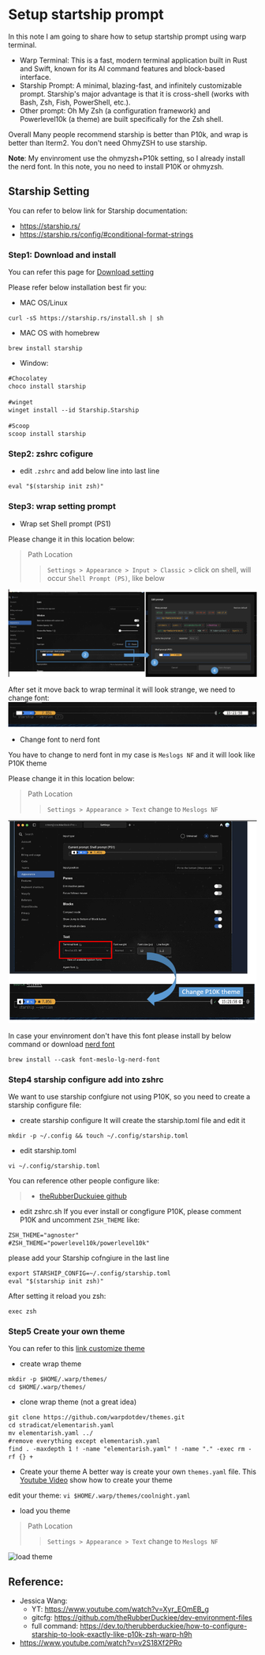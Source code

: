 # Setup startship prompt 

In this note I am going to share how to setup startship prompt using warp terminal. 

- Warp Terminal: This is a fast, modern terminal application built in Rust and Swift, known for its AI command features and block-based interface.
- Starship Prompt: A minimal, blazing-fast, and infinitely customizable prompt. Starship's major advantage is that it is cross-shell (works with Bash, Zsh, Fish, PowerShell, etc.).
- Other prompt:  Oh My Zsh (a configuration framework) and Powerlevel10k (a theme) are built specifically for the Zsh shell. 

Overall Many people recommend starship is better than P10k, and wrap is better than Iterm2. You don't need OhmyZSH to use starship. 

**Note**: My envinroment use the ohmyzsh+P10k setting, so I already install the nerd font. In this note, you no need to install P10K or ohmyzsh. 



## Starship Setting

You can refer to below link for Starship documentation: 
- https://starship.rs/
- https://starship.rs/config/#conditional-format-strings


### Step1: Download and install

You can refer this page for [Download setting](https://starship.rs/guide/#%F0%9F%9A%80-installation)

Please refer below installation best fir you:
- MAC OS/Linux
```
curl -sS https://starship.rs/install.sh | sh
```
- MAC OS with homebrew
```
brew install starship
```

- Window: 
```
#Chocolatey
choco install starship

#winget	
winget install --id Starship.Starship

#Scoop	
scoop install starship
```

### Step2: zshrc cofigure

- edit `.zshrc` and add below line into last line
```
eval "$(starship init zsh)"
```
### Step3: wrap setting prompt
- Wrap set Shell prompt (PS1)

Please change it in this location below:
> Path Location
>> `Settings > Appearance > Input > Classic >` click on shell, will occur `Shell Prompt (PS)`, like below

![Shell prompt (PS1)](img/PS1_shell.png)

After set it move back to wrap terminal it will look strange, we need to change font:
![prompt change look weird](img/wrap_prompt.png)

- Change font to nerd font

You have to change to nerd font in my case is `Meslogs NF` and it will look like P10K theme

Please change it in this location below:
> Path Location
>> `Settings > Appearance > Text` change to `Meslogs NF`

![P10K_theme](img/wrap_p10k.png)

In case your envinroment don't have this font please install by below command or download [nerd font](https://www.nerdfonts.com)
```
brew install --cask font-meslo-lg-nerd-font
```


### Step4 starship configure add into zshrc

We want to use starship confgiure not using P10K, so you need to create a starship configure file:

- create starship configure
It will create the starship.toml file and edit it 
```
mkdir -p ~/.config && touch ~/.config/starship.toml
```
- edit starship.toml 

```
vi ~/.config/starship.toml
```

You can reference other people configure like:

> - [theRubberDuckuiee github](https://github.com/theRubberDuckiee/dev-environment-files/blob/main/starship.toml)


- edit zshrc.sh
If you ever install or congfigure P10K, please comment P10K and uncomment `ZSH_THEME` like:
```
ZSH_THEME="agnoster"
#ZSH_THEME="powerlevel10k/powerlevel10k"
```

please add your Starship cofngiure in the last line
```
export STARSHIP_CONFIG=~/.config/starship.toml
eval "$(starship init zsh)"
```

After setting it reload you zsh:
```
exec zsh
```
### Step5 Create your own theme

You can refer to this [link customize theme](https://docs.warp.dev/terminal/appearance/custom-themes)

- create wrap theme
```
mkdir -p $HOME/.warp/themes/
cd $HOME/.warp/themes/
```
- clone wrap theme (not a great idea)
```
git clone https://github.com/warpdotdev/themes.git
cd stradicat/elementarish.yaml
mv elementarish.yaml ../
#remove everything except elementarish.yaml
find . -maxdepth 1 ! -name "elementarish.yaml" ! -name "." -exec rm -rf {} +
```
- Create your theme
A better way is create your own `themes.yaml` file. This [Youtube Video](https://www.youtube.com/watch?v=v2S18Xf2PRo) show how to create your theme

edit your theme: `vi $HOME/.warp/themes/coolnight.yaml`

- load you theme

> Path Location
>> `Settings > Appearance > Text` change to `Meslogs NF`

![load theme](img/load_wraptheme.png)

## Reference: 
- Jessica Wang:
	- YT: https://www.youtube.com/watch?v=Xyr_EOmEB_g
	- gitcfg: https://github.com/theRubberDuckiee/dev-environment-files
	- full command: https://dev.to/therubberduckiee/how-to-configure-starship-to-look-exactly-like-p10k-zsh-warp-h9h
- https://www.youtube.com/watch?v=v2S18Xf2PRo	